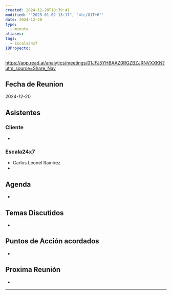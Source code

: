 ```yaml
---
created: 2024-12-20T18:39:41
modified: '"2025-01-02 13:17", "4tc/G1T+6"'
date: 2024-12-20
type:
  - minuta
aliases: 
tags:
  - Escala24x7
IDProyecto: 
---
```

https://app.read.ai/analytics/meetings/01JFJ5YH8AAZ0RGZBZJRNVXXKN?utm_source=Share_Nav

## Fecha de Reunion
2024-12-20

## Asistentes

### Cliente
* 
### Escala24x7
- Carlos Leonel Ramírez
-  

## Agenda
* 
## Temas Discutidos
*  

## Puntos de Acción acordados
- 

## Proxima Reunión
*   

---
